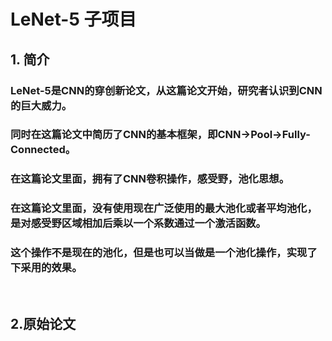 # LeNet-5 子项目

## 1. 简介
### LeNet-5是CNN的穿创新论文，从这篇论文开始，研究者认识到CNN的巨大威力。
### 同时在这篇论文中简历了CNN的基本框架，即CNN->Pool->Fully-Connected。
### 在这篇论文里面，拥有了CNN卷积操作，感受野，池化思想。
### 在这篇论文里面，没有使用现在广泛使用的最大池化或者平均池化，是对感受野区域相加后乘以一个系数通过一个激活函数。
### 这个操作不是现在的池化，但是也可以当做是一个池化操作，实现了下采用的效果。

<br>

## 2.原始论文
